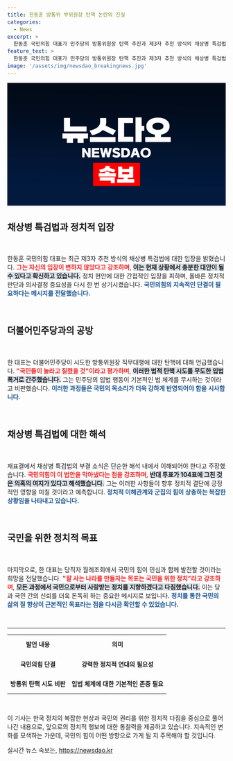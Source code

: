 ```yaml
---
title: 한동훈 방통위 부위원장 탄핵 논란의 진실
categories:
  - News
excerpt: >
  한동훈 국민의힘 대표가 민주당의 방통위원장 탄핵 추진과 제3자 추천 방식의 채상병 특검법에 대한 입장을 재확인했다. 그는 민주당의 무도한 입법 폭거라며 강한 비판의 목소리를 높였고, 국민을 위한 정치로 나아가겠다는 의지를 밝혔다. 클릭하고 싶어질만한 정치의 이면!
feature_text: >
  한동훈 국민의힘 대표가 민주당의 방통위원장 탄핵 추진과 제3자 추천 방식의 채상병 특검법에 대한 입장을 재확인했다. 그는 민주당의 무도한 입법 폭거라며 강한 비판의 목소리를 높였고, 국민을 위한 정치로 나아가겠다는 의지를 밝혔다. 클릭하고 싶어질만한 정치의 이면!
image: '/assets/img/newsdao_breakingnews.jpg'
---
```


<p><img src="/assets/img/newsdao_breakingnews.jpg" alt="ranknews 속보" /></p>

<h2 data-ke-size="size26">채상병 특검법과 정치적 입장</h2>

<p data-ke-size="size16">&nbsp;</p>

<p>한동훈 국민의힘 대표는 최근 제3자 추천 방식의 채상병 특검법에 대한 입장을 밝혔습니다. <b><span style="color: #ee2323;">그는 자신의 입장이 변하지 않았다고 강조하며</span></b>, <b><span style="background-color: #21538527;">이는 현재 상황에서 충분한 대안이 될 수 있다고 확신하고 있습니다.</span></b> 정치 현안에 대한 간접적인 입장을 피하며, 올바른 정치적 판단과 의사결정 중요성을 다시 한 번 상기시켰습니다. <b><span style="color: #1a5490;">국민의힘의 지속적인 단결이 필요하다는 메시지를 전달했습니다.</span></b></p>

<p data-ke-size="size16">&nbsp;</p>

<h2 data-ke-size="size26">더불어민주당과의 공방</h2>

<p data-ke-size="size16">&nbsp;</p>

<p>한 대표는 더불어민주당이 시도한 방통위원장 직무대행에 대한 탄핵에 대해 언급했습니다. <b><span style="color: #ee2323;">"국민들이 놀라고 질렸을 것"이라고 평가하며</span></b>, <b><span style="background-color: #21538527;">이러한 법적 탄핵 시도를 무도한 입법 폭거로 간주했습니다.</span></b> 그는 민주당의 입법 행동이 기본적인 법 체계를 무시하는 것이라고 비판했습니다. <b><span style="color: #1a5490;">이러한 과정들은 국민의 목소리가 더욱 강하게 반영되어야 함을 시사합니다.</span></b></p>

<p data-ke-size="size16">&nbsp;</p>

<h2 data-ke-size="size26">채상병 특검법에 대한 해석</h2>

<p data-ke-size="size16">&nbsp;</p>

<p>재표결에서 채상병 특검법의 부결 소식은 단순한 해석 내에서 이해되어야 한다고 주장했습니다. <b><span style="color: #ee2323;">국민의힘이 이 법안을 막아냈다는 점을 강조하며</span></b>, <b><span style="background-color: #21538527;">반대 투표가 104표에 그친 것은 의혹의 여지가 있다고 해석했습니다.</span></b> 그는 이러한 사항들이 향후 정치적 결단에 긍정적인 영향을 미칠 것이라고 예측합니다. <b><span style="color: #1a5490;">정치적 이해관계와 군집의 힘이 상충하는 복잡한 상황임을 나타내고 있습니다.</span></b></p>

<p data-ke-size="size16">&nbsp;</p>

<h2 data-ke-size="size26">국민을 위한 정치적 목표</h2>

<p data-ke-size="size16">&nbsp;</p>

<p>마지막으로, 한 대표는 당직자 월례조회에서 국민의 힘이 민심과 함께 발전할 것이라는 희망을 전달했습니다. <b><span style="color: #ee2323;">"잘 사는 나라를 만들자는 목표는 국민을 위한 정치"라고 강조하며</span></b>, <b><span style="background-color: #21538527;">모든 과정에서 국민으로부터 사랑받는 정치를 지향하겠다고 다짐했습니다.</span></b> 이는 당과 국민 간의 신뢰를 더욱 돈독히 하는 중요한 메시지로 보입니다. <b><span style="color: #1a5490;">정치를 통한 국민의 삶의 질 향상이 근본적인 목표라는 점을 다시금 확인할 수 있었습니다.</span></b></p>

<p data-ke-size="size16">&nbsp;</p>

<hr>

<table style="width: 100%; border-collapse: collapse;">
  <tr>
    <td style="text-align: center; height: 40px;"><b>발언 내용</b></td>
    <td style="text-align: center; height: 40px;"><b>의미</b></td>
  </tr>
  <tr>
    <td style="text-align: center; height: 40px;"><b>국민의힘 단결</b></td>
    <td style="text-align: center; height: 40px;"><b>강력한 정치적 연대의 필요성</b></td>
  </tr>
  <tr>
    <td style="text-align: center; height: 40px;"><b>방통위 탄핵 시도 비판</b></td>
    <td style="text-align: center; height: 40px;"><b>입법 체계에 대한 기본적인 존중 필요</b></td>
  </tr>
</table>

<p data-ke-size="size16">&nbsp;</p>

<p>이 기사는 한국 정치의 복잡한 현상과 국민의 권리를 위한 정치적 다짐을 중심으로 풀어나간 내용으로, 앞으로의 정치적 행보에 대한 통찰력을 제공하고 있습니다. 지속적인 변화를 모색하는 가운데, 국민의 힘이 어떤 방향으로 가게 될 지 주목해야 할 것입니다.</p>
실시간 뉴스 속보는, <a href="https://newsdao.kr" rel="dofollow">https://newsdao.kr</a>


